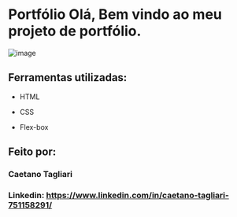 # Portfólio Olá, Bem vindo ao meu projeto de portfólio.

![image](https://github.com/user-attachments/assets/76df53af-01ef-4f19-af8d-f93dbf8af2ac)


## Ferramentas utilizadas:

* HTML

* CSS

* Flex-box

## Feito por:

### Caetano Tagliari

### Linkedin: https://www.linkedin.com/in/caetano-tagliari-751158291/
